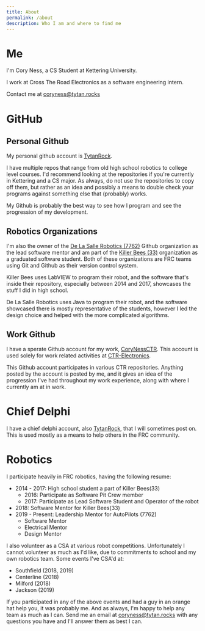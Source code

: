 ```yaml
---
title: About 
permalink: /about
description: Who I am and where to find me 
---
```

# Me
I'm Cory Ness, a CS Student at Kettering University.

I work at Cross The Road Electronics as a software engineering intern.

Contact me at coryness@tytan.rocks

# GitHub

## Personal Github
My personal github account is [TytanRock](https://github.com/TytanRock).

I have multiple repos that range from old high school robotics to college level courses.
I'd recommend looking at the repositories if you're currently in Kettering and a CS major.
As always, do not use the repositories to copy off them, but rather as an idea and possibly a means to double check your programs against something else that (probably) works.

My Github is probably the best way to see how I program and see the progression of my development.

## Robotics Organizations
I'm also the owner of the [De La Salle Robotics (7762)](https://github.com/De-La-Salle-Robotics) Github organization as the lead software mentor and am part of the [Killer Bees (33)](https://github.com/FRC33) organization as a graduated software student.
Both of these organizations are FRC teams using Git and Github as their version control system.

Killer Bees uses LabVIEW to program their robot, and the software that's inside their repository, especially between 2014 and 2017, showcases the stuff I did in high school.

De La Salle Robotics uses Java to program their robot, and the software showcased there is mostly representative of the students, however I led the design choice and helped with the more complicated algorithms.

## Work Github
I have a sperate Github account for my work, [CoryNessCTR](https://github.com/CoryNessCTR).
This account is used solely for work related activities at [CTR-Electronics](http://www.ctr-electronics.com/).

This Github account participates in various CTR repositories.
Anything posted by the account is posted by me, and it gives an idea of the progression I've had throughout my work experience, along with where I currently am at in work.

# Chief Delphi
I have a chief delphi account, also [TytanRock](https://www.chiefdelphi.com/u/TytanRock/), that I will sometimes post on.
This is used mostly as a means to help others in the FRC community.

# Robotics
I participate heavily in FRC robotics, having the following resume:
 - 2014 - 2017: High school student a part of Killer Bees(33)
   - 2016: Participate as Software Pit Crew member
   - 2017: Participate as Lead Software Student and Operator of the robot
 - 2018: Software Mentor for Killer Bees(33)
 - 2019 - Present: Leadership Mentor for AutoPilots (7762)
   - Software Mentor
   - Electrical Mentor
   - Design Mentor

I also volunteer as a CSA at various robot competitions. 
Unfortunately I cannot volunteer as much as I'd like, due to commitments to school and my own robotics team.
Some events I've CSA'd at:
 - Southfield (2018, 2019)
 - Centerline (2018)
 - Milford (2018)
 - Jackson (2019)

If you participated in any of the above events and had a guy in an orange hat help you, it was probably me.
And as always, I'm happy to help any team as much as I can. Send me an email at coryness@tytan.rocks with any questions you have and I'll answer them as best I can.

